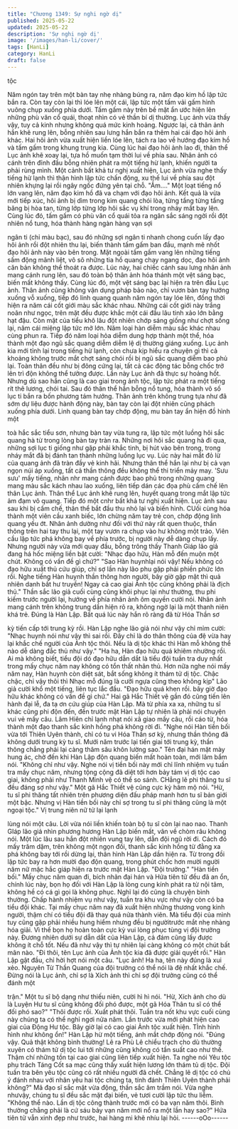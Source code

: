 ```yaml
---
title: "Chương 1349: Sự nghi ngờ dị"
published: 2025-05-22
updated: 2025-05-22
description: 'Sự nghi ngờ dị'
image: '/images/han-li/cover/'
tags: [HanLi]
category: HanLi
draft: false
---
```


tộc

Năm ngón tay trên một bàn tay nhẹ nhàng búng ra, năm đạo kim
hồ lập tức bắn ra. Còn tay còn lại thì lóe lên một cái, lập tức một
tấm vải gấm hình vuông chụp xuống phía dưới. Tấm gấm này
trên bề mặt ẩn ước hiện lên những phù văn cổ quái, thoạt nhìn có
vẻ thần bí dị thường.
Lục ảnh vừa thấy vậy, tuy cả kinh nhưng không quá mức kinh
hoảng. Ngược lại, cả thân ảnh hắn khẽ rung lên, bỗng nhiên sau
lưng hắn bắn ra thêm hai cái đạo hôi ảnh khác. Hai hôi ảnh vừa
xuất hiện liền lóe lên, tách ra lao về hướng đạo kim hồ và tấm
gấm trong khung trung kia.
Cùng lúc hai đạo hôi ảnh lao đi, thân thể Lục ảnh khẽ xoay lại, tựa
hồ muốn tạm thời lui về phía sau.
Nhân ảnh có cánh trên đỉnh đầu bỗng nhiên phát ra một tiếng hừ
lạnh, khiến người ta phải rùng mình.
Một cảnh bất khả tư nghị xuất hiện, Lục ảnh vừa nghe thấy tiếng
hừ lạnh thì thận hình lập tức chấn động, xu thế lui về phía sau đột
nhiên khựng lại rồi ngây ngốc đứng yên tại chỗ.
"Ầm...." Một loạt tiếng nổ lớn vang lên, năm đạo kim hồ đã va
chạm với đạo hôi ảnh.
Kết quả là vừa mới tiếp xúc, hôi ảnh bị dìm trong kim quang chói
lòa, từng tầng từng tầng băng bị hòa tan, từng lớp từng lớp hôi
sắc vụ khí trong nháy mắt bay lên.
Cùng lúc đó, tấm gấm có phù văn cổ quái tỏa ra ngân sắc sáng
ngời rồi đột nhiên nổ tung, hóa thành hàng ngàn hàng vạn sợi

ngân ti (chỉ màu bạc), sau đó những sợi ngân ti nhanh chong
cuốn lấy đạo hôi ảnh rồi đột nhiên thu lại, biến thành tấm gấm ban
đầu, mạnh mẽ nhốt đạo hôi ảnh này vào bên trong.
Mặt ngoài tấm gấm vang lên những tiếng sấm động mãnh liệt, vô
sô những tia hồ quang chạy ngang dọc, đạo hôi ảnh căn bản
không thể thoát ra được.
Lúc này, hai chiếc cánh sau lưng nhân ảnh mang cánh rung lên,
sau đó toàn bộ thân ảnh hóa thánh một vệt sáng bạc, biến mất
không thấy.
Cùng lúc đó, một vệt sáng bạc lại hiện ra trên đầu Lục ảnh. Thân
ảnh cũng không vận dụng pháp bảo nào, chỉ vươn bàn tay hướng
xuống vỗ xuống, tiếp đó linh quang quanh năm ngón tay lóe lên,
đồng thời hiện ra năm cái cốt giới màu sắc khác nhau.
Những cái cốt giới này trắng noãn như ngọc, trên mặt đều được
khắc một cái đầu lâu tinh xảo lớn bằng hạt đậu. Còn mặt của tiểu
khô lâu đột nhiên chớp sáng giống như chợt sống lại, năm cái
miệng lập tức mở lớn.
Năm loại hàn diễm màu sắc khác nhau cùng phun ra. Tiếp đó
năm loại hỏa diễm dung hợp thành một thể, hóa thành một đạo
ngũ sắc quang diễm diễm lệ dị thường giáng xuống.
Lục ảnh kia mới tỉnh lại trong tiếng hừ lạnh, còn chưa kịp hiểu ra
chuyện gì thì cả khoảng không trước mắt chợt sáng chói rồi bị
ngũ sắc quang diễm bao phủ lại.
Toàn thân đều như bị đông cứng lại, tất cả các động tác bỗng
chốc trở lên trì độn không thể tưởng được. Lần này Lục ảnh đã
thực sự hoảng hốt. Nhưng dù sao hắn cũng là cao giai trong ảnh
tộc, lập tức phát ra một tiếng rít thê lương, chói tai. Sau đó thân
thể hắn bỗng nổ tung, hóa thành vô số lục ti bắn ra bốn phương
tám hướng. Thân ảnh trên không trung tựa như đã sớm dự liệu
được hành động này, bàn tay còn lại đột nhiên cũng phách xuống
phía dưới.
Linh quang bàn tay chớp động, mu bàn tay ẩn hiện đồ hình một

toà hắc sắc tiểu sơn, nhưng bàn tay vừa tung ra, lập tức một
luồng hôi sắc quang hà từ trong lòng bàn tay tràn ra.
Những nơi hôi sắc quang hà đi qua, những sợi lục ti giống như
gặp phải khắc tinh, bị hút vào bên trong, trong nháy mắt đã bị
đánh tan thành những luồng lục vụ.
Lúc này hai mắt đỏ lừ của quang ảnh đã tràn đầy vẻ kinh hãi.
Nhưng thân thể hắn lại như bị cả vạn ngọn núi áp xuống, tất cả
thần thông đều không thể thi triển mảy may.
'Sưu sưu' mấy tiếng, nhân nhr mang cánh được bao phủ trong
những quang mang màu sắc kách nhau lao xuống, liên tiếp dán
các đọa phù cấm chế lên thân Lục ảnh.
Thân thể Lục ảnh khẽ rung lên, huyết quang trong mắt lập tức ảm
đạm vô quang. Tiếp đó một cnhr bất khả tư nghị xuất hiện.
Lục ảnh sau sau khi bị cấm chế, thân thể bắt đầu thu nhỏ lại và
biến hình. CUối cùng hóa thành một viên cầu xanh biếc, lớn
chừng năm tay trẻ con, chớp động linh quang yếu ớt.
Nhân ảnh dường như đối với thứ này rất quen thuộc, thần thông
trên hai tay thu lại, một tay vươn ra chụp vào hư không một trảo.
Viên cầu lập tức phá không bay về phía trước, bị người này dễ
dàng chụp lấy. Nhưng người này vừa mới quay đầu, bỗng trông
thấy Thanh Giáp lão giả đang há hốc miệng liền bật cười: "Nhạc
đạo hữu, Hàn mỗ đến muộn một chút. Không có vấn đề gì chứ?"
"Sao Hàn huynhlại nói vậy! Nếu không có đạo hữu xuất thủ cứu
giúp, chỉ sợ lần này lão phu gặp phải phiền phức lớn rồi. Nghe
tiếng Hàn huynh thần thông hơn người, bây giờ gặp mặt thì quả
nhiên danh bất hư truyền! Ngay cả cao giai Ảnh tộc cũng không
phải là địch thủ." Thần sắc lão giả cuối cùng cũng khôi phục lại
như thường, thu phi kiếm trước người lại, hướng về phía nhân
ảnh ôm quyền cười nói. Nhân ảnh mang cánh trên không trung
dần hiện rõ ra, không ngờ lại là một thanh niên khá trẻ.
Đúng là Hàn Lập. Bất quá lúc này hắn rõ ràng đã từ Hóa Thần sơ

kỳ tiến cấp tới trung kỳ rồi.
Hàn Lập nghe lão giả nói như vậy chỉ mỉm cười: "Nhạc huynh nói
như vậy thì sai rồi. Đây chỉ là do thân thông của đệ vừa hay lại
khắc chế người của Ảnh tộc thôi. Nếu là dị tộc khác thì Hàn mỗ
không thể nào dễ dàng đắc thủ như vậy."
"Ha ha, Hàn đạo hữu quá khiêm nhường rồi. Ai mà không biết,
tiểu đội dó đạo hữu dẫn dắt là tiểu đội tuần tra duy nhất trong mấy
chục năm nay không có tổn thất nhân thủ. Hơn nữa nghe nói mấy
năm nay, Hàn huynh còn diệt sát, bắt sống không ít thám tử dị
tộc. Chậc chậc, chỉ vậy thôi thì Nhạc mỗ đúng là cưỡi ngựa cũng
theo không kịp" Lão giả cười khổ một tiếng, liên tục lắc đầu.
"Đạo hữu quá khen rồi. bây giờ đạo hữu khác không có vấn đề gì
chứ." Hai gã Hắc Thiết vệ gần đó cũng tiến lên hành đại lễ, đa tạ
ơn cứu giúp của Hàn Lập.
Mà từ phía xa xa, những tu sĩ khác cũng phi độn đến, đến trước
mặt Hàn Lập tự nhiên là phải nói chuyện vui vẻ mấy câu.
Lâm Hiên chỉ lạnh nhạt nói xã giao mấy câu, rồi cáo từ, hóa thành
một đạo thanh sắc kinh hồng phá không rời đi.
"Nghe nói Hàn tiền bối vừa tới Thiên Uyên thành, chỉ có tu vi Hóa
Thần sơ kỳ, nhưng thần thông đã không dưới trung kỳ tu sĩ. Mưới
năm trước lại tiến giai tới trung kỳ, thần thông chẳng phải lại càng
thâm sâu khôn lường sao." Tên đại hán mặt mày hung ác, chờ
đến khi Hàn Lập độn quang biến mất hoàn toàn, mới lâm bẩm
nói.
"Không chỉ như vậy. Nghe nói vị tiền bối này mới chỉ lĩnh nhiệm vụ
tuần tra mấy chục năm, nhưng tộng cộng đã diệt tới hơn bảy tám
vị dị tộc cao giai, không phải như Thanh Minh vệ có thể so sánh.
CHẳng lẽ phi thăng tu sĩ đều đáng sợ như vậy." Một gã Hắc Thiết
vệ cũng cực kỳ hâm mộ nói.
"Hừ, tu sĩ phi thăng tất nhiên trên phương diện đấu pháp manh
hơn tu sĩ bản giới một bậc. Nhưng vị Hàn tiền bối này chỉ sợ trong
tu sĩ phi thăng cũng là một ngoại tộc." Vị trung niên nữ tử lại lạnh

lùng nói một câu.
Lời vừa nói liền khiến toàn bộ tu sĩ còn lại nao nao.
Thanh GIáp lão giả nhìn phương hương Hàn Lập biến mất, vân
về chòm râu không nói. Một lúc lâu sau hắn đột nhiên vung tay
lên, dẫn đội ngũ rời đi.
Cách đó mấy trăm dặm, trên không một ngọn đồi, thanh sắc kinh
hồng từ đằng xa phá không bay tới rồi dừng lại, thân hình Hàn
Lập dần hiện ra. Từ trong đồi lập tức bay ra hơn mười đạo độn
quang, trong phút chốc hơn mười người năm nữ mặc hắc giáp
hiện ra trước mặt Hàn Lập.
"Đội trưởng."
"Hàn tiền bối."
Mấy chục năm quan đi, bích nhãn đại hán và Hứa tiên tử đều đã
an ổn, chính lúc này, bọn họ đối với Hàn Lập là lòng cung kính
phát ra từ nội tâm, không hề có cá gì gọi là không phục.
Nghĩ lại đó cũng là chuyện bình thường. Chấp hành nhiệm vụ
như vậy, tuần tra khu vực như vậy còn có ba tiểu đội khác. Tại
mấy chục năm nay đã xuất hiện những thương vong kinh người,
thậm chí có tiểu đội đã thay quá nửa thành viên. Mà tiểu đội của
mình tuy cũng gặp phải nhiều hung hiểm nhưng đều bị
ngườitrước mắt nhẹ nhàng hóa giải. Vì thế bọn họ hoàn toàn cực
kỳ vui lòng phục tùng vị đội trưởng này.
Đương nhiên dưới sự dẫn dắt của Hàn Lập, cả đám cũng lấy
được không ít chỗ tốt. Nếu đã như vậy thì tự nhiên lại càng không
có một chút bất mãn nào.
"Đi thôi, tên Lục ảnh của Ảnh tộc kia đã được giải quyết rồi." Hàn
Lập gật đầu, chỉ hời hợt nói một câu.
"Lục ảnh! Ha ha, tên này đúng là xui xẻo. Nguyên Từ Thần Quang
của đội trưởng có thể nói là đệ nhất khắc chế. Đừng nói là Lục
ảnh, chỉ sợ là Xích ảnh thì chỉ sợ đội trưởng cũng có thể đánh một

trận." Một tu sĩ bộ dạng như thiếu niên, cười hì hì nói.
"Hừ, Xích ảnh cho dù là Luyện Hư tu sĩ cũng không đối phó được,
một gã Hóa Thân tu sĩ có thể đối phó sao?"
"Thôi được rồi. Xuất phát thôi. Tuần tra nốt khu vực cuối cùng này
chúng ta có thể nghỉ ngơi nửa năm. Lần trước vừa mới phát hiện
cao giai của Động Hư tộc. Bây giờ lại có cao giai Ảnh tộc xuất
hiện. TÌnh hình hình như không ổn!" Hàn Lập hừ một tiếng, ánh
mắt chớp động nói.
"Đúng vậy. Quả thật không bình thường! Lẽ ra Phù Lê chiểu trạch
cho dù thường xuyên có thám tử dị tộc lui tới những cũng không
có tần suất cao như thế. Thậm chí những tồn tại cao giai cũng liên
tiếp xuất hiện. Ta nghe nói Yêu tộc phụ trách Táng Cốt sa mạc
cũng thấy xuất hiện lương lớn thám tủ dị tộc. Đội tuần tra bên yêu
tộc cũng có rất nhiều người đã chết. Chẳng lẽ dị tộc có chủ ý
đánh nhau với nhân yêu hai tộc chúng ta, tính đánh Thiên Uyên
thành phải không?" Mã đạo sĩ sắc mặt vừa động, thần sắc âm
trầm nói.
Vừa nghe nhưvậy, chúng tu sĩ đều sắc mặt đại biến, vẻ tươi cười
lập tức thu liễm.
"Không thể nào. Lần dị tộc công thành trước mới có ba vạn năm
thôi. Bình thường chẳng phải là cứ sáu bảy vạn năm mới nổ ra
một lần hay sao?" Hứa tiên tử vẫn xinh đẹp như trước, hai hàng
mi khẽ nhíu lại hỏi.
------oOo------
